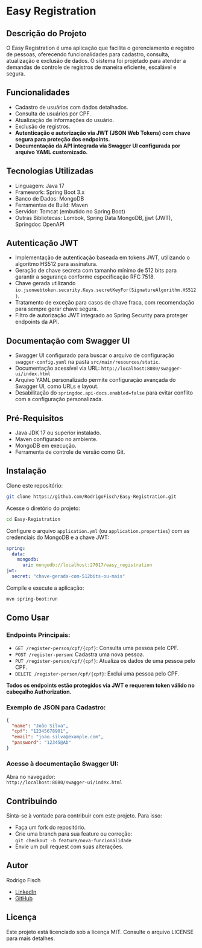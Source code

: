 
# Easy Registration

## Descrição do Projeto
O Easy Registration é uma aplicação que facilita o gerenciamento e registro de pessoas, oferecendo funcionalidades para cadastro, consulta, atualização e exclusão de dados. O sistema foi projetado para atender a demandas de controle de registros de maneira eficiente, escalável e segura.

## Funcionalidades
- Cadastro de usuários com dados detalhados.
- Consulta de usuários por CPF.
- Atualização de informações do usuário.
- Exclusão de registros.
- **Autenticação e autorização via JWT (JSON Web Tokens) com chave segura para proteção dos endpoints.**
- **Documentação da API integrada via Swagger UI configurada por arquivo YAML customizado.**

## Tecnologias Utilizadas
- Linguagem: Java 17
- Framework: Spring Boot 3.x
- Banco de Dados: MongoDB
- Ferramentas de Build: Maven
- Servidor: Tomcat (embutido no Spring Boot)
- Outras Bibliotecas: Lombok, Spring Data MongoDB, jjwt (JWT), Springdoc OpenAPI

## Autenticação JWT
- Implementação de autenticação baseada em tokens JWT, utilizando o algoritmo HS512 para assinatura.
- Geração de chave secreta com tamanho mínimo de 512 bits para garantir a segurança conforme especificação RFC 7518.
- Chave gerada utilizando `io.jsonwebtoken.security.Keys.secretKeyFor(SignatureAlgorithm.HS512)`.
- Tratamento de exceção para casos de chave fraca, com recomendação para sempre gerar chave segura.
- Filtro de autorização JWT integrado ao Spring Security para proteger endpoints da API.

## Documentação com Swagger UI
- Swagger UI configurado para buscar o arquivo de configuração `swagger-config.yaml` na pasta `src/main/resources/static`.
- Documentação acessível via URL: `http://localhost:8080/swagger-ui/index.html`
- Arquivo YAML personalizado permite configuração avançada do Swagger UI, como URLs e layout.
- Desabilitação do `springdoc.api-docs.enabled=false` para evitar conflito com a configuração personalizada.

## Pré-Requisitos
- Java JDK 17 ou superior instalado.
- Maven configurado no ambiente.
- MongoDB em execução.
- Ferramenta de controle de versão como Git.

## Instalação
Clone este repositório:

```bash
git clone https://github.com/RodrigoFisch/Easy-Registration.git
```

Acesse o diretório do projeto:

```bash
cd Easy-Registration
```

Configure o arquivo `application.yml` (ou `application.properties`) com as credenciais do MongoDB e a chave JWT:

```yaml
spring:
  data:
    mongodb:
      uri: mongodb://localhost:27017/easy_registration
jwt:
  secret: "chave-gerada-com-512bits-ou-mais"
```

Compile e execute a aplicação:

```bash
mvn spring-boot:run
```

## Como Usar
### Endpoints Principais:
- `GET /register-person/cpf/{cpf}`: Consulta uma pessoa pelo CPF.
- `POST /register-person`: Cadastra uma nova pessoa.
- `PUT /register-person/cpf/{cpf}`: Atualiza os dados de uma pessoa pelo CPF.
- `DELETE /register-person/cpf/{cpf}`: Exclui uma pessoa pelo CPF.

**Todos os endpoints estão protegidos via JWT e requerem token válido no cabeçalho Authorization.**

### Exemplo de JSON para Cadastro:

```json
{
  "name": "João Silva",
  "cpf": "12345678901",
  "email": "joao.silva@example.com",
  "password": "12345@Ab"
}
```

### Acesso à documentação Swagger UI:
Abra no navegador:  
`http://localhost:8080/swagger-ui/index.html`

## Contribuindo
Sinta-se à vontade para contribuir com este projeto. Para isso:

- Faça um fork do repositório.
- Crie uma branch para sua feature ou correção:  
  `git checkout -b feature/nova-funcionalidade`
- Envie um pull request com suas alterações.

## Autor
Rodrigo Fisch

- [LinkedIn](https://www.linkedin.com/in/rodrigofisch)
- [GitHub](https://github.com/RodrigoFisch)

## Licença
Este projeto está licenciado sob a licença MIT. Consulte o arquivo LICENSE para mais detalhes.